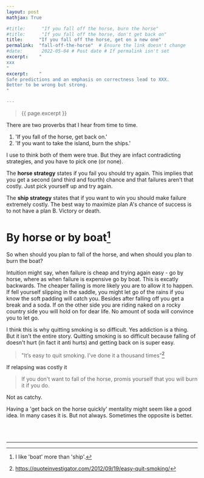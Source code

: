 ```yaml
---
layout: post
mathjax: True

#title:      "If you fall off the horse, burn the horse"
#title:      "If you fall off the horse, don't get back on"
title:      "If you fall off the horse, get on a new one"
permalink:  "fall-off-the-horse"  # Ensure the link doesn't change
#date:       2022-05-04 # Post date # If permalink isn't set
excerpt:    "
xxx
"
excerpt:    "
Safe predictions and an emphasis on correctness lead to XXX.
Better to be wrong but strong.
"

---
```

> {{ page.excerpt }} 

There are two proverbs that I hear from time to time.

1. 'If you fall of the horse, get back on.'
1. 'If you want to take the island, burn the ships.'

I use to think both of them were true.
But they are infact contradicting strategies, and you have to pick one (or none).

The **horse strategy**  states if you fail you should try again.
This implies that you get a second (and third and fourth) chance and that failures aren't that costly.
Just pick yourself up and try again.

The **ship strategy** states that if you want to win you should make failure extremely costly.
The best way to maximize plan A's chance of success is to not have a plan B.
Victory or death.



# By horse or by boat[^boat]
So when should you plan to fall of the horse, and when should you plan to burn the boat?

[^boat]: I like 'boat' more than 'ship'.

Intuition might say, when failure is cheap and trying again easy - go by horse, where as when failure is expensive go by boat.
This is excatly backwards.
The cheaper failing is more likely you are to allow it to happen.
If fell yourself slipping in the saddle, you might let go of the rains if you know the soft padding will catch you. 
Besides after falling off you get a break and a soda. 
If on the other side you are riding naked on a rocky country side you will hold on for dear life.
No amount of soda will convince you to let go.


I think this is why quitting smoking is so difficult.
Yes addiction is a thing.
But it isn't the entire story.
Quitting smoking is so difficult because falling of doesn't hurt (in fact it anti hurts) and getting back on is super easy.

> "It’s easy to quit smoking. I’ve done it a thousand times"[^quit_smoking]

[^quit_smoking]: https://quoteinvestigator.com/2012/09/19/easy-quit-smoking/

If relapsing was costly it 

> If you don't want to fall of the horse, promis yourself that you will burn it if you do.

Not as catchy.




Having a 'get back on the horse quickly' mentality might seem like a good idea.
In many cases it is.
But not always.
Sometimes the opposite is better.


<!-- TODO: Put this in the footer -->
<!-- END EACH POST WITH THIS -->
<br><br>

___

